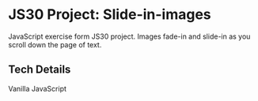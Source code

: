# JS30 Project: Slide-in-images
JavaScript exercise form JS30 project.
Images fade-in and slide-in as you scroll down the page of text.

## Tech Details
Vanilla JavaScript

